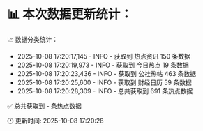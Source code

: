 📊 本次数据更新统计：
==========================

📈 数据分类统计：
- 2025-10-08 17:20:17,145 - INFO - 获取到 热点资讯 150 条数据
- 2025-10-08 17:20:19,973 - INFO - 获取到 今日热点 19 条数据
- 2025-10-08 17:20:23,436 - INFO - 获取到 公社热帖 463 条数据
- 2025-10-08 17:20:25,600 - INFO - 获取到 财经日历 59 条数据
- 2025-10-08 17:20:28,309 - INFO - 总共获取到 691 条热点数据

✅ 总共获取到 - 条热点数据

🕐 更新时间: 2025-10-08 17:20:28
